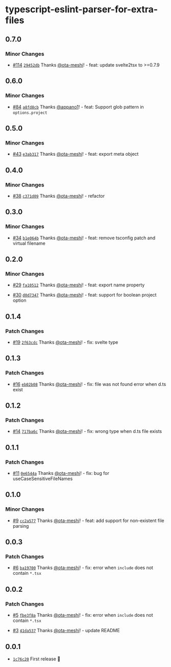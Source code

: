 # typescript-eslint-parser-for-extra-files

## 0.7.0

### Minor Changes

- [#114](https://github.com/ota-meshi/typescript-eslint-parser-for-extra-files/pull/114) [`29452db`](https://github.com/ota-meshi/typescript-eslint-parser-for-extra-files/commit/29452db35613d4a5238f2b3c16ad8ce23bcb848a) Thanks [@ota-meshi](https://github.com/ota-meshi)! - feat: update svelte2tsx to >=0.7.9

## 0.6.0

### Minor Changes

- [#84](https://github.com/ota-meshi/typescript-eslint-parser-for-extra-files/pull/84) [`a8fd8cb`](https://github.com/ota-meshi/typescript-eslint-parser-for-extra-files/commit/a8fd8cbcd3794a6c60d1f646d68c99593b238839) Thanks [@appano1](https://github.com/appano1)! - feat: Support glob pattern in `options.project`

## 0.5.0

### Minor Changes

- [#43](https://github.com/ota-meshi/typescript-eslint-parser-for-extra-files/pull/43) [`e3ab317`](https://github.com/ota-meshi/typescript-eslint-parser-for-extra-files/commit/e3ab317f290efc26dab06bf6f164724e9199cdba) Thanks [@ota-meshi](https://github.com/ota-meshi)! - feat: export meta object

## 0.4.0

### Minor Changes

- [#38](https://github.com/ota-meshi/typescript-eslint-parser-for-extra-files/pull/38) [`c371d09`](https://github.com/ota-meshi/typescript-eslint-parser-for-extra-files/commit/c371d094f03c425bdf55b262aaaa9f9ed539e160) Thanks [@ota-meshi](https://github.com/ota-meshi)! - refactor

## 0.3.0

### Minor Changes

- [#34](https://github.com/ota-meshi/typescript-eslint-parser-for-extra-files/pull/34) [`b1e064b`](https://github.com/ota-meshi/typescript-eslint-parser-for-extra-files/commit/b1e064bd6a242f4048e01c69083df43ebb571d48) Thanks [@ota-meshi](https://github.com/ota-meshi)! - feat: remove tsconfig patch and virtual filename

## 0.2.0

### Minor Changes

- [#29](https://github.com/ota-meshi/typescript-eslint-parser-for-extra-files/pull/29) [`fa10512`](https://github.com/ota-meshi/typescript-eslint-parser-for-extra-files/commit/fa10512d2a88b890671d39a85b87c5ab7e3d1960) Thanks [@ota-meshi](https://github.com/ota-meshi)! - feat: export name property

- [#30](https://github.com/ota-meshi/typescript-eslint-parser-for-extra-files/pull/30) [`d0d7347`](https://github.com/ota-meshi/typescript-eslint-parser-for-extra-files/commit/d0d7347fd5efa8a3986134ea8bac2e2703eeaace) Thanks [@ota-meshi](https://github.com/ota-meshi)! - feat: support for boolean project option

## 0.1.4

### Patch Changes

- [#19](https://github.com/ota-meshi/typescript-eslint-parser-for-extra-files/pull/19) [`2f63cdc`](https://github.com/ota-meshi/typescript-eslint-parser-for-extra-files/commit/2f63cdcdd2e8ec9915e066015c4fac1bad39b000) Thanks [@ota-meshi](https://github.com/ota-meshi)! - fix: svelte type

## 0.1.3

### Patch Changes

- [#16](https://github.com/ota-meshi/typescript-eslint-parser-for-extra-files/pull/16) [`eb02b08`](https://github.com/ota-meshi/typescript-eslint-parser-for-extra-files/commit/eb02b08a958d884582903af2edaaf3725fc0fed2) Thanks [@ota-meshi](https://github.com/ota-meshi)! - fix: file was not found error when d.ts exist

## 0.1.2

### Patch Changes

- [#14](https://github.com/ota-meshi/typescript-eslint-parser-for-extra-files/pull/14) [`717ba6c`](https://github.com/ota-meshi/typescript-eslint-parser-for-extra-files/commit/717ba6c34966157cdfbc4e0f13310429882c35c1) Thanks [@ota-meshi](https://github.com/ota-meshi)! - fix: wrong type when d.ts file exists

## 0.1.1

### Patch Changes

- [#11](https://github.com/ota-meshi/typescript-eslint-parser-for-extra-files/pull/11) [`0e6544a`](https://github.com/ota-meshi/typescript-eslint-parser-for-extra-files/commit/0e6544aa8ae1b1cd54680e79c7dcd67b110d3857) Thanks [@ota-meshi](https://github.com/ota-meshi)! - fix: bug for useCaseSensitiveFileNames

## 0.1.0

### Minor Changes

- [#9](https://github.com/ota-meshi/typescript-eslint-parser-for-extra-files/pull/9) [`cc2a577`](https://github.com/ota-meshi/typescript-eslint-parser-for-extra-files/commit/cc2a577fe87af4dec775ec5caa9fd39adf2f59b4) Thanks [@ota-meshi](https://github.com/ota-meshi)! - feat: add support for non-existent file parsing

## 0.0.3

### Patch Changes

- [#6](https://github.com/ota-meshi/typescript-eslint-parser-for-extra-files/pull/6) [`ba19700`](https://github.com/ota-meshi/typescript-eslint-parser-for-extra-files/commit/ba19700b0892208279484761f6e04d1c2366dd9d) Thanks [@ota-meshi](https://github.com/ota-meshi)! - fix: error when `include` does not contain `*.tsx`

## 0.0.2

### Patch Changes

- [#5](https://github.com/ota-meshi/typescript-eslint-parser-for-extra-files/pull/5) [`fbe3f8a`](https://github.com/ota-meshi/typescript-eslint-parser-for-extra-files/commit/fbe3f8a897b931d07ad5323f17dd48f9c72774f7) Thanks [@ota-meshi](https://github.com/ota-meshi)! - fix: error when `include` does not contain `*.tsx`

- [#3](https://github.com/ota-meshi/typescript-eslint-parser-for-extra-files/pull/3) [`41da537`](https://github.com/ota-meshi/typescript-eslint-parser-for-extra-files/commit/41da5370c7f58d9ffcbdde5f7168d6600c7c8008) Thanks [@ota-meshi](https://github.com/ota-meshi)! - update README

## 0.0.1

- [`1c76c20`](https://github.com/ota-meshi/typescript-eslint-parser-for-extra-files/commit/1c76c20cf7c7617b157356e44eb2dc7e463dfb6f) First release 🎉
